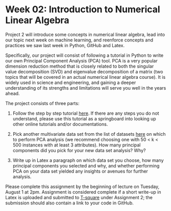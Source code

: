 Week 02: Introduction to Numerical Linear Algebra
=================================================

Project 2 will introduce some concepts in numerical linear algebra, lead into
our topic next week on machine learning, and reenforce concepts and practices
we saw last week in Python, GitHub and Latex.

Specifically, our project will consist of following a tutorial in Python to
write our own Principal Component Analysis (PCA) tool. PCA is a very popular
dimension reduction method that is closely related to both the singular value
decomposition (SVD) and eigenvalue decomposition of a matrix (two topics that
will be covered in an actual numerical linear algebra course). It is widely
used in science and engineering, and gaining a deeper understanding of its
strengths and limitations will serve you well in the years ahead.

The project consists of three parts:

1. Follow the step by step tutorial
[here](https://plot.ly/ipython-notebooks/principal-component-analysis/). If
there are any steps you do not understand, please use this tutorial as a
springboard into looking up other online tutorials and/or documentations.

2. Pick another multivariate data set from the list of datasets
[here](https://archive.ics.uci.edu/ml/datasets.html) on which to perform PCA
analysis (we recommend choosing one with 50 < k < 500 instances with at least 3
attributes). How many principal components did you pick for your new data set
analysis? Why?

3. Write up in Latex a paragraph on which data set you choose, how many
principal components you selected and why, and whether performing PCA on your
data set yielded any insights or avenues for further analysis.

Please complete this assignment by the beginning of lecture on Tuesday, August
1 at 2pm. Assignment is considered complete if a short write-up in Latex is
uploaded and submitted to [T-square](t-square.gatech.edu) under Assignment 2;
the submission should also contain a link to your code in GitHub. 


